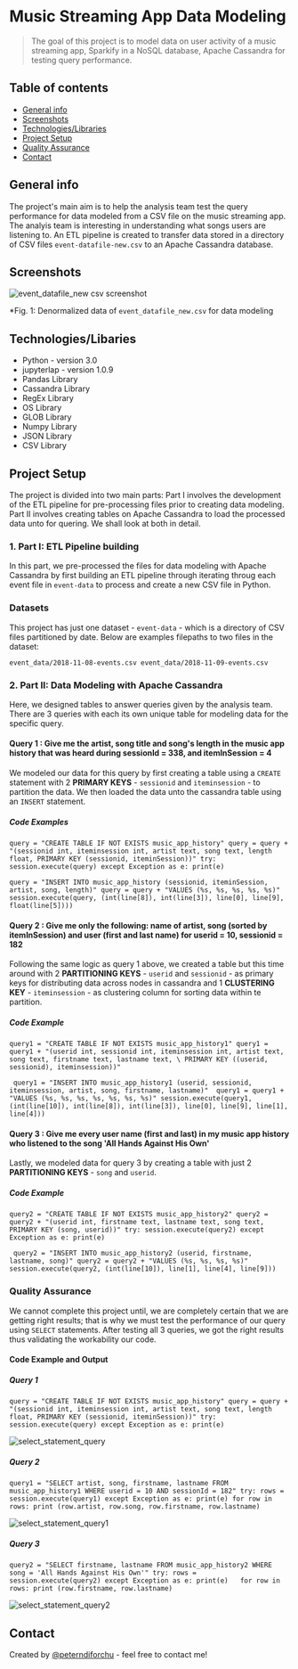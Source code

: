 # Music Streaming App Data Modeling 

>The goal of this project is to model data on user activity of a music streaming app, Sparkify in a NoSQL database, 
Apache Cassandra for testing query performance.

## Table of contents

* [General info](#general-info)
* [Screenshots](#screenshots)
* [Technologies/Libraries](#technologies/Libraries)
* [Project Setup](#projectsetup)
* [Quality Assurance](#quality-assurance)
* [Contact](#contact)

## General info

The project's main aim is to help the analysis team test the query performance for data modeled from a CSV file on
the music streaming app. The analyis team is interesting in understanding what songs users are listening to. An ETL
pipeline is created to transfer data stored in a directory of CSV files `event-datafile-new.csv` to an Apache Cassandra 
database.

## Screenshots

![event_datafile_new csv screenshot](https:/d/user-images.githubusercontent.com/76578061/105951570-7fde4500-602d-11eb-94db-b2c7ad4dbb87.png)

*Fig. 1: Denormalized data of `event_datafile_new.csv` for data modeling 

## Technologies/Libaries

* Python - version 3.0
* jupyterlap - version 1.0.9
* Pandas Library
* Cassandra Library
* RegEx Library
* OS Library
* GLOB Library
* Numpy Library
* JSON Library
* CSV Library

## Project Setup

The project is divided into two main parts: Part I involves the development of the ETL pipeline for pre-processing files prior to creating 
data modeling. Part II involves creating tables on Apache Cassandra to load the processed data unto for quering. We shall look at both in detail.

### 1. Part I: ETL Pipeline building

In this part, we pre-processed the files for data modeling with Apache Cassandra by first building an ETL pipeline through iterating throug each 
event file in `event-data` to process and create a new CSV file in Python.

### Datasets

This project has just one dataset - `event-data` - which is a directory of CSV files partitioned by date. Below are examples filepaths to two files 
in the dataset: 

`event_data/2018-11-08-events.csv
event_data/2018-11-09-events.csv`


### 2. Part II: Data Modeling with Apache Cassandra

Here, we designed tables to answer queries given by the analysis team. There are 3 queries with each its own unique table for modeling data for the 
specific query. 

#### Query 1 : Give me the artist, song title and song's length in the music app history that was heard during sessionId = 338, and itemInSession = 4

We modeled our data for this query by first creating a table using a `CREATE` statement with 2 **PRIMARY KEYS** - `sessionid` and `iteminsession` - 
to partition the data. We then loaded the data  unto the cassandra table using an `INSERT` statement.

##### Code Examples

`query = "CREATE TABLE IF NOT EXISTS music_app_history"
query = query + "(sessionid int, iteminsession int, artist text, song text, length float, PRIMARY KEY (sessionid, iteminSession))"
try:
    session.execute(query)
except Exception as e:
    print(e)`
    
 `query = "INSERT INTO music_app_history (sessionid, iteminSession, artist, song, length)"
        query = query + "VALUES (%s, %s, %s, %s, %s)"
        session.execute(query, (int(line[8]), int(line[3]), line[0], line[9], float(line[5])))`

#### Query 2 : Give me only the following: name of artist, song (sorted by itemInSession) and user (first and last name) for userid = 10, sessionid = 182

Following the same logic as query 1 above, we created a table but this time around with 2 **PARTITIONING KEYS** - `userid` and `sessionid` - as primary keys
for distributing data across nodes in cassandra and 1 **CLUSTERING KEY** - `iteminsession` - as clustering column for sorting data within te partition.

##### Code Example

`query1 = "CREATE TABLE IF NOT EXISTS music_app_history1"
query1 = query1 + "(userid int, sessionid int, iteminsession int, artist text, song text, firstname text, lastname text, \
                    PRIMARY KEY ((userid, sessionid), iteminsession))"`
                    
 ` query1 = "INSERT INTO music_app_history1 (userid, sessionid, iteminsession, artist, song, firstname, lastname)" 
        query1 = query1 + "VALUES (%s, %s, %s, %s, %s, %s, %s)"
        session.execute(query1, (int(line[10]), int(line[8]), int(line[3]), line[0], line[9], line[1], line[4]))`
        
#### Query 3 :  Give me every user name (first and last) in my music app history who listened to the song 'All Hands Against His Own'

Lastly, we modeled data for query 3 by creating a table with just 2 **PARTITIONING KEYS** - `song` and `userid`. 

##### Code Example

`query2 = "CREATE TABLE IF NOT EXISTS music_app_history2"
query2 = query2 + "(userid int, firstname text, lastname text, song text, PRIMARY KEY (song, userid))"
try:
    session.execute(query2)
except Exception as e:
    print(e)`
    
` query2 = "INSERT INTO music_app_history2 (userid, firstname, lastname, song)"
        query2 = query2 + "VALUES (%s, %s, %s, %s)"
        session.execute(query2, (int(line[10]), line[1], line[4], line[9]))`

### Quality Assurance

We cannot complete this project until, we are completely certain that we are getting right results; that is why we must test the performance
of our query using `SELECT` statements. After testing all 3 queries, we got the right results thus validating the workability our code.

#### Code Example and Output

##### Query 1

`
query = "CREATE TABLE IF NOT EXISTS music_app_history"
query = query + "(sessionid int, iteminsession int, artist text, song text, length float, PRIMARY KEY (sessionid, iteminSession))"
try:
    session.execute(query)
except Exception as e:
    print(e)
`  

![select_statement_query](https://user-images.githubusercontent.com/76578061/106245446-b05ae600-61c9-11eb-88cd-101692d4e50a.png)

##### Query 2

`
query1 = "SELECT artist, song, firstname, lastname FROM music_app_history1 WHERE userid = 10 AND sessionId = 182"
try:
    rows = session.execute(query1)
except Exception as e:
    print(e)
for row in rows:
    print (row.artist, row.song, row.firstname, row.lastname)
`
    
![select_statement_query1](https://user-images.githubusercontent.com/76578061/106245707-24958980-61ca-11eb-8010-617e54742b1b.png)

##### Query 3

`
query2 = "SELECT firstname, lastname FROM music_app_history2 WHERE song = 'All Hands Against His Own'"
try:
    rows = session.execute(query2)
except Exception as e:
    print(e)  
for row in rows:
    print (row.firstname, row.lastname)
`
    
![select_statement_query2](https://user-images.githubusercontent.com/76578061/106245873-776f4100-61ca-11eb-9cf6-458e92b6a513.png)

## Contact
Created by [@peterndiforchu](https://www.linkedin.com/in/peter-ndiforchu-0b8986129) - feel free to contact me!
